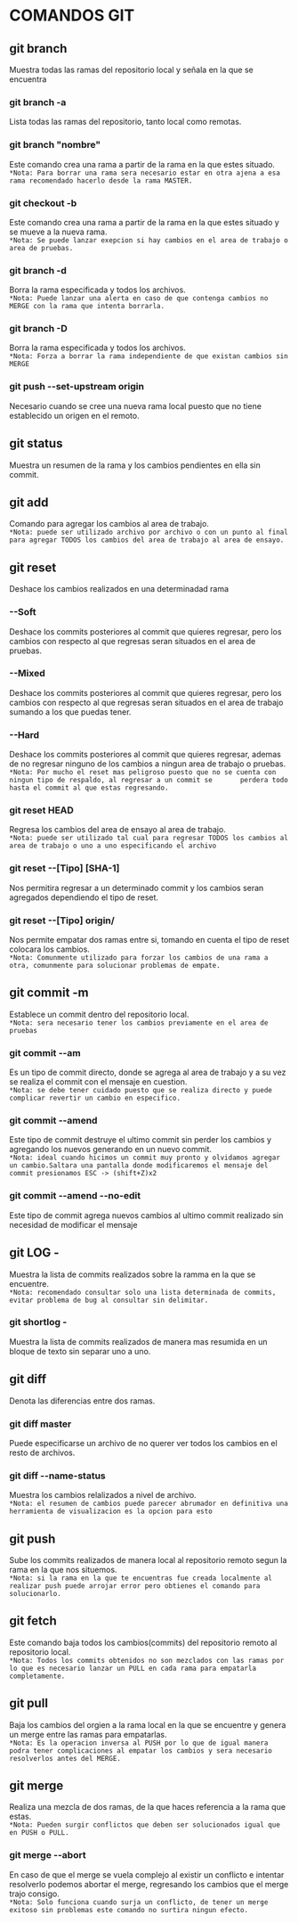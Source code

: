# COMANDOS GIT

## git branch
Muestra todas las ramas del repositorio local y señala en la que se encuentra

### git branch -a 
Lista todas las ramas del repositorio, tanto local como remotas.  

### git branch "nombre"
Este comando crea una rama a partir de la rama en la que estes situado.  
`*Nota: Para borrar una rama sera necesario estar en otra ajena a esa rama recomendado hacerlo desde la rama MASTER.`  

### git checkout -b <rama> 
Este comando crea una rama a partir de la rama en la que estes situado y se mueve a la nueva rama.  
`*Nota: Se puede lanzar exepcion si hay cambios en el area de trabajo o area de pruebas.`  

### git branch -d <rama>  
Borra la rama especificada y todos los archivos.  
`*Nota: Puede lanzar una alerta en caso de que contenga cambios no MERGE con la rama que intenta borrarla.`  

### git branch -D <rama> 
Borra la rama especificada y todos los archivos.  
`*Nota: Forza a borrar la rama independiente de que existan cambios sin MERGE`  

### git push --set-upstream origin <rama> 
Necesario cuando se cree una nueva rama local puesto que no tiene establecido un origen en el remoto.   

## git status
Muestra un resumen de la rama y los cambios pendientes en ella sin commit.  

## git add 
Comando para agregar los cambios al area de trabajo.  
`*Nota: puede ser utilizado archivo por archivo o con un punto al final para agregar TODOS los cambios del area de trabajo al area de ensayo.`  

## git reset
Deshace los cambios realizados en una determinadad rama  
 
### --Soft 
Deshace los commits posteriores al commit que quieres regresar, pero los cambios con respecto al que regresas seran situados en el area de pruebas.  

### --Mixed 
Deshace los commits posteriores al commit que quieres regresar, pero los cambios con respecto al que regresas seran situados en el area de trabajo sumando a los que puedas tener.  

### --Hard 
Deshace los commits posteriores al commit que quieres regresar, ademas de no regresar ninguno de los cambios a ningun area de trabajo o pruebas.  
`*Nota: Por mucho el reset mas peligroso puesto que no se cuenta con ningun tipo de respaldo, al regresar a un commit se       perdera todo hasta el commit al que estas regresando.`  
  
### git reset HEAD  
Regresa los cambios del area de ensayo al area de trabajo.  
`*Nota: puede ser utilizado tal cual para regresar TODOS los cambios al area de trabajo o uno a uno especificando el archivo`  

### git reset --[Tipo] [SHA-1]
Nos permitira regresar a un determinado commit y los cambios seran agregados dependiendo el tipo de reset.  

### git reset --[Tipo] origin/<rama>  
Nos permite empatar dos ramas entre si, tomando en cuenta el tipo de reset colocara los cambios.  
`*Nota: Comunmente utilizado para forzar los cambios de una rama a otra, comunmente para solucionar problemas de empate.`  

## git commit -m
Establece un commit dentro del repositorio local.  
`*Nota: sera necesario tener los cambios previamente en el area de pruebas`  

### git commit --am <mensaje> 
Es un tipo de commit directo, donde se agrega al area de trabajo y a su vez se realiza el commit con el mensaje en cuestion.  
`*Nota: se debe tener cuidado puesto que se realiza directo y puede complicar revertir un cambio en especifico.`  

### git commit --amend 
Este tipo de commit destruye el ultimo commit sin perder los cambios y agregando los nuevos generando en un nuevo commit.  
`*Nota: ideal cuando hicimos un commit muy pronto y olvidamos agregar un cambio.Saltara una pantalla donde modificaremos el mensaje del commit presionamos ESC -> (shift+Z)x2`  

### git commit --amend --no-edit 
Este tipo de commit agrega nuevos cambios al ultimo commit realizado sin necesidad de modificar el mensaje  

## git LOG -<num de commits>
Muestra la lista de commits realizados sobre la ramma en la que se encuentre.  
`*Nota: recomendado consultar solo una lista determinada de commits, evitar problema de bug al consultar sin delimitar.`  

### git shortlog -<num de commits>
Muestra la lista de commits realizados de manera mas resumida en un bloque de texto sin separar uno a uno.  

## git diff <rama> <rama> <archivo>
Denota las diferencias entre dos ramas.

### git diff master <rama> <archivo>
Puede especificarse un archivo de no querer ver todos los cambios en el resto de archivos.  

### git diff --name-status <rama> <rama2> 
Muestra los cambios relalizados a nivel de archivo.  
`*Nota: el resumen de cambios puede parecer abrumador en definitiva una herramienta de visualizacion es la opcion para esto`  

## git push 
Sube los commits realizados de manera local al repositorio remoto segun la rama en la que nos situemos.  
`*Nota: si la rama en la que te encuentras fue creada localmente al realizar push puede arrojar error pero obtienes el comando para solucionarlo.`  

## git fetch
Este comando baja todos los cambios(commits) del repositorio remoto al repositorio local.  
`*Nota: Todos los commits obtenidos no son mezclados con las ramas por lo que es necesario lanzar un PULL en cada rama para empatarla completamente.`

## git pull
Baja los cambios del orgien a la rama local en la que se encuentre y genera un merge entre las ramas para empatarlas.  
`*Nota: Es la operacion inversa al PUSH por lo que de igual manera podra tener complicaciones al empatar los cambios y sera necesario resolverlos antes del MERGE.`  

## git merge <rama>
Realiza una mezcla de dos ramas, de la que haces referencia a la rama que estas.  
`*Nota: Pueden surgir conflictos que deben ser solucionados igual que en PUSH o PULL.`  

### git merge --abort 
En caso de que el merge se vuela complejo al existir un conflicto e intentar resolverlo podemos abortar el merge, regresando los cambios que el merge trajo consigo.  
`*Nota: Solo funciona cuando surja un conflicto, de tener un merge exitoso sin problemas este comando no surtira ningun efecto.`
